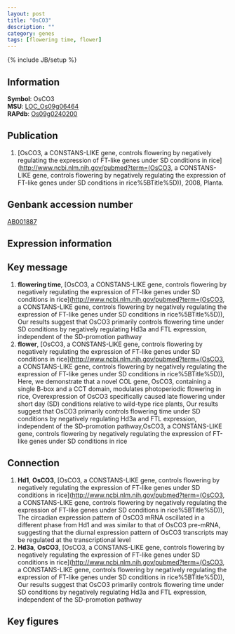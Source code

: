 ```yaml
---
layout: post
title: "OsCO3"
description: ""
category: genes
tags: [flowering time, flower]
---
```

{% include JB/setup %}

## Information
__Symbol__: OsCO3  
__MSU__: [LOC_Os09g06464](http://rice.plantbiology.msu.edu/cgi-bin/ORF_infopage.cgi?orf=LOC_Os09g06464)  
__RAPdb__: [Os09g0240200](http://rapdb.dna.affrc.go.jp/viewer/gbrowse_details/irgsp1?name=Os09g0240200)  

## Publication
1. [OsCO3, a CONSTANS-LIKE gene, controls flowering by negatively regulating the expression of FT-like genes under SD conditions in rice](http://www.ncbi.nlm.nih.gov/pubmed?term=(OsCO3, a CONSTANS-LIKE gene, controls flowering by negatively regulating the expression of FT-like genes under SD conditions in rice%5BTitle%5D)), 2008, Planta.

## Genbank accession number
[AB001887](http://www.ncbi.nlm.nih.gov/nuccore/AB001887)

## Expression information

## Key message
1. __flowering time__, [OsCO3, a CONSTANS-LIKE gene, controls flowering by negatively regulating the expression of FT-like genes under SD conditions in rice](http://www.ncbi.nlm.nih.gov/pubmed?term=(OsCO3, a CONSTANS-LIKE gene, controls flowering by negatively regulating the expression of FT-like genes under SD conditions in rice%5BTitle%5D)),  Our results suggest that OsCO3 primarily controls flowering time under SD conditions by negatively regulating Hd3a and FTL expression, independent of the SD-promotion pathway
2. __flower__, [OsCO3, a CONSTANS-LIKE gene, controls flowering by negatively regulating the expression of FT-like genes under SD conditions in rice](http://www.ncbi.nlm.nih.gov/pubmed?term=(OsCO3, a CONSTANS-LIKE gene, controls flowering by negatively regulating the expression of FT-like genes under SD conditions in rice%5BTitle%5D)),  Here, we demonstrate that a novel COL gene, OsCO3, containing a single B-box and a CCT domain, modulates photoperiodic flowering in rice, Overexpression of OsCO3 specifically caused late flowering under short day (SD) conditions relative to wild-type rice plants, Our results suggest that OsCO3 primarily controls flowering time under SD conditions by negatively regulating Hd3a and FTL expression, independent of the SD-promotion pathway,OsCO3, a CONSTANS-LIKE gene, controls flowering by negatively regulating the expression of FT-like genes under SD conditions in rice

## Connection
1. __Hd1__, __OsCO3__, [OsCO3, a CONSTANS-LIKE gene, controls flowering by negatively regulating the expression of FT-like genes under SD conditions in rice](http://www.ncbi.nlm.nih.gov/pubmed?term=(OsCO3, a CONSTANS-LIKE gene, controls flowering by negatively regulating the expression of FT-like genes under SD conditions in rice%5BTitle%5D)),  The circadian expression pattern of OsCO3 mRNA oscillated in a different phase from Hd1 and was similar to that of OsCO3 pre-mRNA, suggesting that the diurnal expression pattern of OsCO3 transcripts may be regulated at the transcriptional level
2. __Hd3a__, __OsCO3__, [OsCO3, a CONSTANS-LIKE gene, controls flowering by negatively regulating the expression of FT-like genes under SD conditions in rice](http://www.ncbi.nlm.nih.gov/pubmed?term=(OsCO3, a CONSTANS-LIKE gene, controls flowering by negatively regulating the expression of FT-like genes under SD conditions in rice%5BTitle%5D)),  Our results suggest that OsCO3 primarily controls flowering time under SD conditions by negatively regulating Hd3a and FTL expression, independent of the SD-promotion pathway

## Key figures


